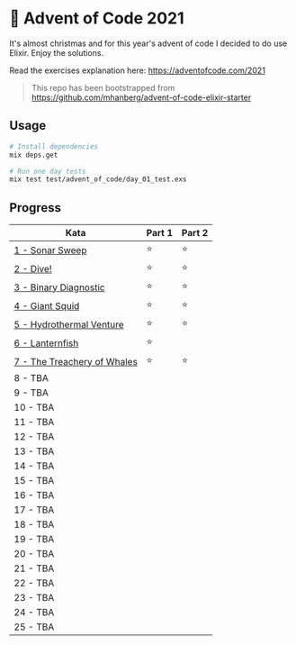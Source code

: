 # 🎄 Advent of Code 2021

It's almost christmas and for this year's advent of code I decided to do use Elixir. Enjoy the solutions.

Read the exercises explanation here: https://adventofcode.com/2021

> This repo has been bootstrapped from https://github.com/mhanberg/advent-of-code-elixir-starter

## Usage

```bash
# Install dependencies
mix deps.get

# Run one day tests
mix test test/advent_of_code/day_01_test.exs
```

## Progress

| Kata                                                        | Part 1 | Part 2 |
| ----------------------------------------------------------- | ------ | ------ |
| [1 - Sonar Sweep](lib/advent_of_code/day_01.ex)             | ⭐️      | ⭐️      |
| [2 - Dive!](lib/advent_of_code/day_02.ex)                   | ⭐️      | ⭐️      |
| [3 - Binary Diagnostic](lib/advent_of_code/day_03.ex)       | ⭐️      | ⭐️      |
| [4 - Giant Squid](lib/advent_of_code/day_04.ex)             | ⭐️      | ⭐️      |
| [5 - Hydrothermal Venture](lib/advent_of_code/day_05.ex)    | ⭐️      | ⭐️      |
| [6 - Lanternfish](lib/advent_of_code/day_06.ex)             | ⭐️      |        |
| [7 - The Treachery of Whales](lib/advent_of_code/day_07.ex) | ⭐️      | ⭐️      |
| 8 - TBA                                                     |        |        |
| 9 - TBA                                                     |        |        |
| 10 - TBA                                                    |        |        |
| 11 - TBA                                                    |        |        |
| 12 - TBA                                                    |        |        |
| 13 - TBA                                                    |        |        |
| 14 - TBA                                                    |        |        |
| 15 - TBA                                                    |        |        |
| 16 - TBA                                                    |        |        |
| 17 - TBA                                                    |        |        |
| 18 - TBA                                                    |        |        |
| 19 - TBA                                                    |        |        |
| 20 - TBA                                                    |        |        |
| 21 - TBA                                                    |        |        |
| 22 - TBA                                                    |        |        |
| 23 - TBA                                                    |        |        |
| 24 - TBA                                                    |        |        |
| 25 - TBA                                                    |        |        |

